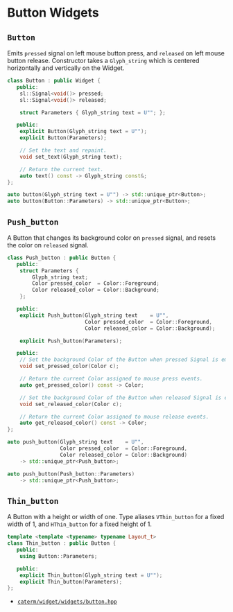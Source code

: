 # Button Widgets

## `Button`

Emits `pressed` signal on left mouse button press, and `released` on left mouse
button release. Constructor takes a `Glyph_string` which is centered
horizontally and vertically on the Widget.

```cpp
class Button : public Widget {
   public:
    sl::Signal<void()> pressed;
    sl::Signal<void()> released;

    struct Parameters { Glyph_string text = U""; };

   public:
    explicit Button(Glyph_string text = U"");
    explicit Button(Parameters);

    // Set the text and repaint.
    void set_text(Glyph_string text);

    // Return the current text.
    auto text() const -> Glyph_string const&;
};

auto button(Glyph_string text = U"") -> std::unique_ptr<Button>;
auto button(Button::Parameters) -> std::unique_ptr<Button>;
```

## `Push_button`

A Button that changes its background color on `pressed` signal, and resets the
color on `released` signal.

```cpp
class Push_button : public Button {
   public:
    struct Parameters {
        Glyph_string text;
        Color pressed_color  = Color::Foreground;
        Color released_color = Color::Background;
    };

   public:
    explicit Push_button(Glyph_string text    = U"",
                         Color pressed_color  = Color::Foreground,
                         Color released_color = Color::Background);

    explicit Push_button(Parameters);

   public:
    // Set the background Color of the Button when pressed Signal is emitted.
    void set_pressed_color(Color c);

    // Return the current Color assigned to mouse press events.
    auto get_pressed_color() const -> Color;

    // Set the background Color of the Button when released Signal is emitted.
    void set_released_color(Color c);

    // Return the current Color assigned to mouse release events.
    auto get_released_color() const -> Color;
};

auto push_button(Glyph_string text    = U"",
                 Color pressed_color  = Color::Foreground,
                 Color released_color = Color::Background)
    -> std::unique_ptr<Push_button>;

auto push_button(Push_button::Parameters)
    -> std::unique_ptr<Push_button>;
```

## `Thin_button`

A Button with a height or width of one. Type aliases `VThin_button` for a fixed
width of 1, and `HThin_button` for a fixed height of 1.

```cpp
template <template <typename> typename Layout_t>
class Thin_button : public Button {
   public:
    using Button::Parameters;

   public:
    explicit Thin_button(Glyph_string text = U"");
    explicit Thin_button(Parameters);
};
```

- [`caterm/widget/widgets/button.hpp`](../../../include/caterm/widget/widgets/button.hpp)
